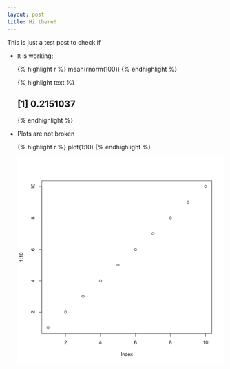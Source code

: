 ```yaml
---
layout: post
title: Hi there!
---
```


This is just a test post to check if

* `R` is working:
  
  {% highlight r %}
  mean(rnorm(100))
  {% endhighlight %}
  
  
  
  {% highlight text %}
  ## [1] 0.2151037
  {% endhighlight %}
* Plots are not broken
  
  {% highlight r %}
  plot(1:10)
  {% endhighlight %}
  
  ![plot of chunk unnamed-chunk-2](_figures/unnamed-chunk-2-1.svg) 
